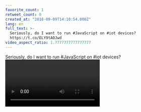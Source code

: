 ```yaml
---
favorite_count: 1
retweet_count: 0
created_at: "2018-09-09T14:10:54.000Z"
lang: en
full_text: >-
  Seriously, do I want to run #JavaScript on #iot devices?
  https://t.co/ELY9tAOJwd
video_aspect_ratio: 1.7777777777777777
---
```


Seriously, do I want to run #JavaScript on #iot devices?
![Embedded Video](https://twitter-media-coderbyheart.s3.eu-north-1.amazonaws.com/1038791862239289345-gOWuYFOWibjIY0IZ.mp4)
